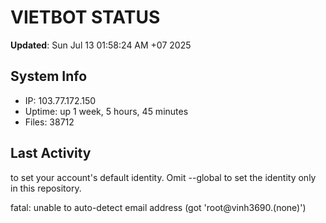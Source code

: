 # VIETBOT STATUS
**Updated**: Sun Jul 13 01:58:24 AM +07 2025

## System Info
- IP: 103.77.172.150
- Uptime: up 1 week, 5 hours, 45 minutes
- Files: 38712

## Last Activity

to set your account's default identity.
Omit --global to set the identity only in this repository.

fatal: unable to auto-detect email address (got 'root@vinh3690.(none)')
